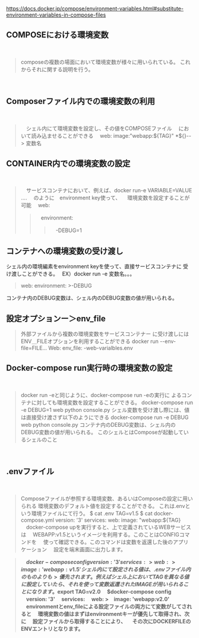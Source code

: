 <https://docs.docker.jp/compose/environment-variables.html#substitute-environment-variables-in-compose-files>

COMPOSEにおける環境変数
----------------------

<br>

>composeの複数の場面において環境変数が様々に用いられている。
>これからそれに関する説明を行う。

<br>

Composerファイル内での環境変数の利用
----------------------------------

<br>

>　シェル内にて環境変数を設定し、その値をCOMPOSEファイル
>　において読み込ませることができる
>　web:
> image:"webapp:${TAG}" *${}--> 変数名

CONTAINER内での環境変数の設定
----------------------------

<br>

>　サービスコンテナにおいて、例えば、docker run-e VARIABLE=VALUE ....
>　のように　environment key使って、
>　環境変数を設定することが可能
>　web:
>>　environment:
>>>　-DEBUG=1

コンテナへの環境変数の受け渡し
----------------------------
シェル内の環境編素をenvironment keyを使って、直接サービスコンテナに
受け渡しことができる。　
EX）docker run -e 変数名。。。

>web:
 >environment:
    >-DEBUG  
    
コンテナ内のDEBUG変数は、シェル内のDEBUG変数の値が用いられる。

設定オプションー＞env_file
-------------------------
>外部ファイルから複数の環境変数をサービスコンテナー
>に受け渡しにはENV＿FILEオプションを利用することができる
>docker run --env-file=FILE...
>Web:
> env_file:
>    -web-varialbles.env

Docker-compose run実行時の環境変数の設定
---------------------------------------

<br>

>docker run -eと同じように、docker-compose run -eの実行に
>よるコンテナに対しても環境変数を設定することができる。
>docker-compose run -e DEBUG=1 web python console.py
>シェル変数を受け渡し際には、値は直接受け渡さず以下のようにできる
>docker-compose run -e DEBUG web python console.py
>コンテナ内のDEBUG変数は、シェル内のDEBUG変数の値が用いられる。
>このシェルとはComposeが起動しているシェルのこと

<br>

.envファイル
-----------

<br>

>Composeファイルが参照する環境変数、あるいはComposeの設定に用いられる
>環境変数のデフォルト値を設定することができる。
>これは.envという環境ファイルにて行う。
>$ cat .env
>TAG=v1.5
>$ cat docker-compose.yml
>version: '3'
>services:
>   web:
>     image: "webapp:${TAG}
> 　docker-compose upを実行すると、上で定義されているWEBサービスは
> 　WEBAPP:v1.5というイメージを利用する。このことはCONFIGコマンドを
> 　使って確認できる。このコマンドは変数を返還した後のアプリケーション
> 　設定を端末画面に出力します。

<b>

>　$docker-compose config
>　version: '3'
 >　services:
    >　web:
       >　image: 'webapp:v1.5'
>　シェル内にて設定される値は、.envファイル内のものよりも
　>優先されます。例えばシェル上においてTAGを異なる値に設定していたら、
>　それを使って変数返還されたIMAGEが用いられることになります。
>　$export TAG=v2.0
>　$docker-compose config
>　version: '3'
>　services:
  >　web:
    >　image: 'webapp:v2.0'
>　environmentとenv_fileによる設定ファイルの両方にて変数がしてされると
>　環境変数の値はまずはenvironmentキーが優先して取得され、次に
>　設定ファイルから取得することにより、
>　その次にDOCKERFILEのENVエントリとなります。
  


